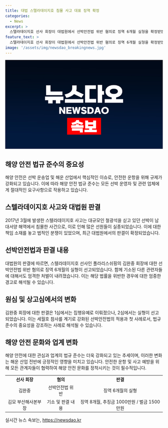 ```yaml
---
title: 대법 스텔라데이지호 침몰 사고 대표 징역 확정
categories:
  - News
excerpt: >
  스텔라데이지호 선사 회장이 대법원에서 선박안전법 위반 혐의로 징역 6개월 실형을 확정받았다. 2017년 발생한 승무원 22명 실종 사고의 주요 책임자로 인정되며, 국내외에서 관심을 끌고 있다. 대법원은 선박안전법 위반은 중대한 결함에 한정되지 않는다는 입장을 강조하며, 검찰과 피고인들의 상고를 모두 기각했다. 게다가 김 회장은 추가 기소 사건에서도 재판을 받고 있어 논란이 계속될 전망이다.
feature_text: >
  스텔라데이지호 선사 회장이 대법원에서 선박안전법 위반 혐의로 징역 6개월 실형을 확정받았다. 2017년 발생한 승무원 22명 실종 사고의 주요 책임자로 인정되며, 국내외에서 관심을 끌고 있다. 대법원은 선박안전법 위반은 중대한 결함에 한정되지 않는다는 입장을 강조하며, 검찰과 피고인들의 상고를 모두 기각했다. 게다가 김 회장은 추가 기소 사건에서도 재판을 받고 있어 논란이 계속될 전망이다.
image: '/assets/img/newsdao_breakingnews.jpg'
---
```


<p><img src="/assets/img/newsdao_breakingnews.jpg" alt="cryptoinkorea 속보" /></p>

<h2 data-ke-size="size26">해양 안전 법규 준수의 중요성</h2>

<p data-ke-size="size16">해양 안전은 선박 운송업 및 해운 산업에서 핵심적인 이슈로, 안전한 운항을 위해 규제가 강화되고 있습니다. 이에 따라 해양 안전 법규 준수는 모든 선박 운영자 및 관련 업체에게 절대적인 요구사항으로 작용하고 있습니다.</p>

<h2 data-ke-size="size26">스텔라데이지호 사고와 대법원 판결</h2>

<p data-ke-size="size16">2017년 3월에 발생한 스텔라데이지호 사고는 대규모인 철광석을 싣고 있던 선박이 남대서양 해역에서 침몰한 사건으로, 이로 인해 많은 선원들이 실종되었습니다. 이에 대한 책임 소재를 놓고 법적인 분쟁이 있었으며, 최근 대법원에서의 판결이 확정되었습니다.</p>

<h2 data-ke-size="size26">선박안전법과 판결 내용</h2>

<p data-ke-size="size16">대법원의 판결에 따르면, 스텔라데이지호 선사인 폴라리스쉬핑의 김완중 회장에 대한 선박안전법 위반 혐의로 징역 6개월의 실형이 선고되었습니다. 함께 기소된 다른 관련자들에 대해서도 엄격한 처벌이 내려졌습니다. 이는 해당 법률을 위반한 경우에 대한 엄중한 경고로 해석될 수 있습니다.</p>

<h2 data-ke-size="size26">원심 및 상고심에서의 변화</h2>

<p data-ke-size="size16">김완중 회장에 대한 판결은 1심에서는 집행유예로 이뤄졌으나, 2심에서는 실형이 선고되었습니다. 이는 세월호 참사를 계기로 강화된 선박안전법의 적용과 첫 사례로서, 법규 준수의 중요성을 강조하는 사례로 해석될 수 있습니다.</p>

<h2 data-ke-size="size26">해양 안전 문화와 업계 변화</h2>

<p data-ke-size="size16">해양 안전에 대한 관심과 업계의 법규 준수는 더욱 강화되고 있는 추세이며, 이러한 변화는 해운 산업 전반에 긍정적인 영향을 미치고 있습니다. 안전한 운항 및 사고 예방을 위해 모든 관계자들이 협력하여 해양 안전 문화를 정착시키는 것이 필수적입니다.</p>

<table>
    <tr>
        <td style="text-align: center; height: 17px;"><b>선사 회장</b></td>
        <td style="text-align: center; height: 17px;"><b>혐의</b></td>
        <td style="text-align: center; height: 17px;"><b>판결</b></td>
    </tr>
    <tr>
        <td style="text-align: center; height: 17px;">김완중</td>
        <td style="text-align: center; height: 17px;">선박안전법 위반</td>
        <td style="text-align: center; height: 17px;">징역 6개월의 실형</td>
    </tr>
    <tr>
        <td style="text-align: center; height: 17px;">김모 부산해사본부장</td>
        <td style="text-align: center; height: 17px;">기소 및 판결 내용</td>
        <td style="text-align: center; height: 17px;">징역 8개월, 추징금 1000만원 / 벌금 1500만원</td>
    </tr>
</table>
실시간 뉴스 속보는, <a href="https://newsdao.kr" rel="dofollow">https://newsdao.kr</a>


